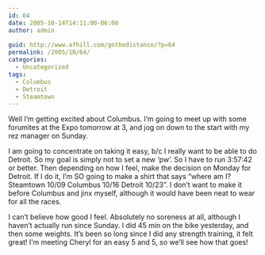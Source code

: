 ```yaml
---
id: 64
date: 2005-10-14T14:11:00-06:00
author: admin
  
guid: http://www.afhill.com/gothedistance/?p=64
permalink: /2005/10/64/
categories:
  - Uncategorized
tags:
  - Columbus
  - Detroit
  - Steamtown
---
```

Well I&#8217;m getting excited about Columbus. I&#8217;m going to meet up with some forumites at the Expo tomorrow at 3, and jog on down to the start with my rez manager on Sunday. 

I am going to concentrate on taking it easy, b/c I really want to be able to do Detroit. So my goal is simply not to set a new &#8216;pw&#8217;. So I have to run 3:57:42 or better. Then depending on how I feel, make the decision on Monday for Detroit. If I do it, I&#8217;m SO going to make a shirt that says &#8220;where am I? Steamtown 10/09 Columbus 10/16 Detroit 10/23&#8221;. I don&#8217;t want to make it before Columbus and jinx myself, although it would have been neat to wear for all the races.

I can&#8217;t believe how good I feel. Absolutely no soreness at all, although I haven&#8217;t actually run since Sunday. I did 45 min on the bike yesterday, and then some weights. It&#8217;s been so long since I did any strength training, it felt great! I&#8217;m meeting Cheryl for an easy 5 and 5, so we&#8217;ll see how that goes!